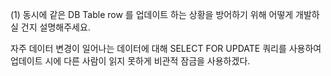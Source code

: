 
(1) 동시에 같은 DB Table row 를 업데이트 하는 상황을 방어하기 위해 어떻게 개발하실 건지 설명해주세요.

자주 데이터 변경이 일어나는 데이터에 대해 SELECT FOR UPDATE 쿼리를 사용하여 업데이트 시에 다른 사람이 읽지 못하게 비관적 잠금을 사용하겠다.
